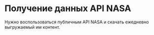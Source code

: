 # Получение данных API NASA

Нужно воспользоваться публичным API NASA и скачать ежедневно выгружаемый им контент.

